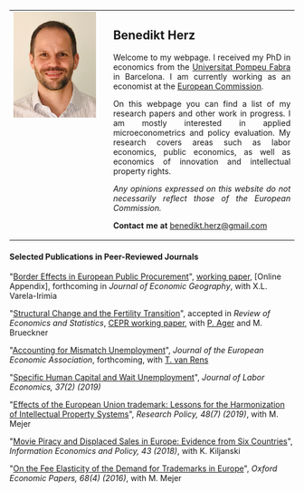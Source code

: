 

<table>
    <tr>    
         <td style="width: 35%; vertical-align:top">
            <img src="website_photo.png" style="width: 90%; margin: -0.0000009482% 0 -0.0000009482% 0%"  />
        </td>  
        <td align="justify">
            <h2>Benedikt Herz</h2>
            
<p style="text-align: justify; white-space: normal;">  
Welcome to my webpage. I received my PhD in economics from the <a href="https://www.econ.upf.edu" target="_blank">Universitat Pompeu Fabra</a> in Barcelona. I am currently working as an economist at the <a href="https://ec.europa.eu/commission/index_en" target="_blank">European Commission</a>.</p>

<p style="text-align: justify; white-space: normal;">  
On this webpage you can find a list of my research papers and other work in progress. I am mostly interested in applied microeconometrics and policy evaluation. My research covers areas such as labor economics, public economics, as well as economics of innovation and intellectual property rights.</p>

<p style="text-align: justify; white-space: normal;">  
<i>Any opinions expressed on this website do not necessarily reflect those of the European Commission.</i>
</p>

<p style="text-align: justify; white-space: normal;">  
<strong>Contact me at </strong><a href="mailto:benedikt.herz@gmail.com" target="_blank">benedikt.herz@gmail.com</a></p>
        </td>        
    </tr>        
</table>  

#### Selected Publications in Peer-Reviewed Journals

"[Border Effects in European Public Procurement](https://academic.oup.com/joeg/advance-article-abstract/doi/10.1093/jeg/lbaa001/5815226)", [working paper](https://www.dropbox.com/s/cj684isyo17vrgg/Herz%20and%20Varela-Irimia%20%282019%29.pdf?dl=0), [Online Appendix], forthcoming in *Journal of Economic Geography*, with X.L. Varela-Irimia

"[Structural Change and the Fertility Transition](https://www.mitpressjournals.org/doi/pdf/10.1162/rest_a_00851)", accepted in *Review of Economics and Statistics*, [CEPR working paper](https://cepr.org/active/publications/discussion_papers/dp.php?dpno=13609), with [P. Ager](https://www.philippager.com/) and M. Brueckner

"[Accounting for Mismatch Unemployment](https://academic.oup.com/jeea/advance-article/doi/10.1093/jeea/jvz018/5487943)",  *Journal of the European Economic Association*, forthcoming, with [T. van Rens](http://www.thijsvanrens.com/)

"[Specific Human Capital and Wait Unemployment](https://www.journals.uchicago.edu/doi/abs/10.1086/700190?af=R)", *Journal of Labor Economics, 37(2) (2019)* 

"[Effects of the European Union trademark: Lessons for the Harmonization of Intellectual Property Systems](https://www.sciencedirect.com/science/article/pii/S0048733319301015)", *Research Policy, 48(7) (2019)*, with M. Mejer 

"[Movie Piracy and Displaced Sales in Europe: Evidence from Six Countries](https://www.sciencedirect.com/science/article/pii/S016762451730152X)", *Information Economics and Policy, 43 (2018)*, with K. Kiljanski

"[On the Fee Elasticity of the Demand for Trademarks in Europe](https://academic.oup.com/oep/article/68/4/1039/2503409)", *Oxford Economic Papers, 68(4) (2016)*, with M. Mejer
